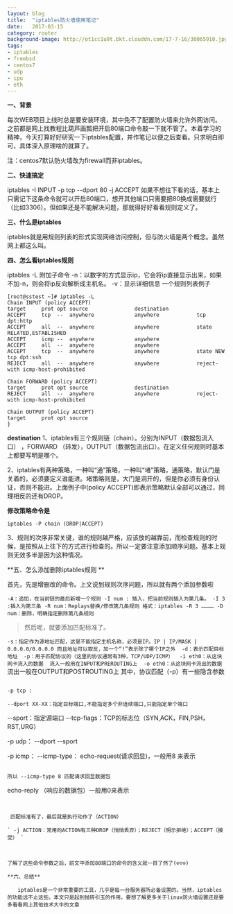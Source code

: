```yaml
---
layout: blog
title:  "iptables防火墙使用笔记"
date:   2017-03-15
category: router
background-image: http://ot1cc1u9t.bkt.clouddn.com/17-7-16/30065910.jpg
tags:
- iptables
- freebsd
- centos7
- udp
- ipu
- eth
---
```


**一、背景**

每次WEB项目上线时总是要安装环境，其中免不了配置防火墙来允许外网访问。之前都是网上找教程比葫芦画瓢把开启80端口命令敲一下就不管了。本着学习的精神，今天打算好好研究一下iptables配置，并作笔记以便之后查看。只求明白即可，具体深入原理啥的就算了。

注：centos7默认防火墙改为firewall而非iptables。

**二、快速搞定**

iptables -I INPUT -p tcp --dport 80 -j ACCEPT
如果不想往下看的话，基本上只需记下这条命令就可以开启80端口，想开其他端口只需要把80换成需要就行（比如3306）。但如果还是不能解决问题，那就得好好看看规则定义了。

**三、什么是iptables**

iptables就是用规则列表的形式实现网络访问控制，但与防火墙是两个概念。虽然网上都这么叫。

**四、怎么看iptables规则** 

iptables -L
附加子命令
 -n：以数字的方式显示ip，它会将ip直接显示出来，如果不加-n，则会将ip反向解析成主机名。
 -v：显示详细信息
一个规则列表例子

```shell
[root@sstest ~]# iptables -L
Chain INPUT (policy ACCEPT)
target     prot opt source               destination         
ACCEPT     tcp  --  anywhere             anywhere            tcp dpt:http 
ACCEPT     all  --  anywhere             anywhere            state RELATED,ESTABLISHED 
ACCEPT     icmp --  anywhere             anywhere            
ACCEPT     all  --  anywhere             anywhere            
ACCEPT     tcp  --  anywhere             anywhere            state NEW tcp dpt:ssh 
REJECT     all  --  anywhere             anywhere            reject-with icmp-host-prohibited 

Chain FORWARD (policy ACCEPT)
target     prot opt source               destination         
REJECT     all  --  anywhere             anywhere            reject-with icmp-host-prohibited 

Chain OUTPUT (policy ACCEPT)
target     prot opt source  
}
```

**destination** 
1、iptables有三个规则链（chain）。分别为INPUT（数据包流入口） ，FORWARD （转发），OUTPUT（数据包流出口）。在定义任何规则时基本上都要写明是哪个。

2、iptables有两种策略，一种叫“通”策略，一种叫“堵”策略，通策略，默认门是关着的，必须要定义谁能进。堵策略则是，大门是洞开的，但是你必须有身份认证，否则不能进。上面例子中(policy ACCEPT)即表示策略默认全部可以通过，同理相反的还有DROP。

**修改策略命令是**

```shell
iptables -P chain (DROP|ACCEPT)
```

 3、规则的次序非常关键，谁的规则越严格，应该放的越靠前，而检查规则的时候，是按照从上往下的方式进行检查的。所以一定要注意添加顺序问题。基本上规则无效多半是因为这种情况。

**五、怎么添加删除iptables规则 ** 

首先，先是增删改的命令。上文说到规则次序问题，所以就有两个添加参数啦

`-A：追加，在当前链的最后新增一个规则
-I num : 插入，把当前规则插入为第几条。
-I 3 :插入为第三条
-R num：Replays替换/修改第几条规则
格式：iptables -R 3 …………
-D num：删除，明确指定删除第几条规则`

 
>然后呢，就要添加匹配标准了。

` -s：指定作为源地址匹配，这里不能指定主机名称，必须是IP。IP | IP/MASK | 0.0.0.0/0.0.0.0 而且地址可以取反，加一个“!”表示除了哪个IP之外 
 -d：表示匹配目标地址 
 -p：用于匹配协议的（这里的协议通常有3种，TCP/UDP/ICMP） 
 -i eth0：从这块网卡流入的数据 
流入一般用在INPUT和PREROUTING上 
 -o eth0：从这块网卡流出的数据 
`
流出一般在OUTPUT和POSTROUTING上
 其中，协议匹配（-p）有一些隐含参数

```shell
 
-p tcp :

--dport XX-XX：指定目标端口,不能指定多个非连续端口,只能指定单个端口
```
--sport：指定源端口
--tcp-fiags：TCP的标志位（SYN,ACK，FIN,PSH，RST,URG）

-p udp：
--dport
--sport

-p icmp：
--icmp-type：
echo-request(请求回显)，一般用8 来表示
```

所以 --icmp-type 8 匹配请求回显数据包
```
echo-reply （响应的数据包）一般用0来表示
```
 

 匹配标准有了，最后就是执行动作了（ACTION）

` -j ACTION：常用的ACTION有三种DROP（悄悄丢弃）；REJECT（明示拒绝）；ACCEPT（接受） `

 

了解了这些命令参数之后，前文中添加80端口的命令的含义就一目了然了(⊙▽⊙)

**六、总结**

　　iptables是一个非常重要的工具，几乎是每一台服务器所必备设置的。当然，iptables的功能远不止这些。本文只是起到抛砖引玉的作用，要想了解更多关于linux防火墙设置还是要多看看网上其他技术大牛的文章


